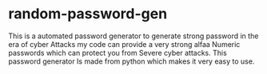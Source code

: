 # random-password-gen
This is a automated password generator to 
generate strong password in the era of cyber
Attacks my code can provide a very strong alfaa
Numeric passwords which can protect you from
Severe cyber attacks. This password generator
Is made from python which makes it very easy to
use.
